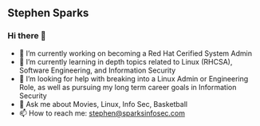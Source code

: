 ## Stephen Sparks
### Hi there 👋

- 🔭 I’m currently working on becoming a Red Hat Cerified System Admin 
- 🌱 I’m currently learning in depth topics related to Linux (RHCSA), Software Engineering, and Information Security
- 🤔 I’m looking for help with breaking into a Linux Admin or Engineering Role, as well as pursuing my long term career goals in Information Security
- 💬 Ask me about Movies, Linux, Info Sec, Basketball
- 📫 How to reach me: stephen@sparksinfosec.com


